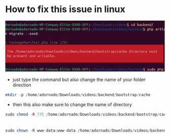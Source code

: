 
# How to fix this issue in linux 

![image error from linux](https://github.com/Adornadowilliam2/videos/blob/main/media/errormsg.png?raw=true)

- just type the command but also change the name of your folder direction

```php
mkdir -p /home/adornado/Downloads/videos/backend/bootstrap/cache

```

- then this also make sure to change the name of directory

```php
sudo chmod -R 775 /home/adornado/Downloads/videos/backend/bootstrap/cache


sudo chown -R www-data:www-data /home/adornado/Downloads/videos/backend/bootstrap/cache

```


